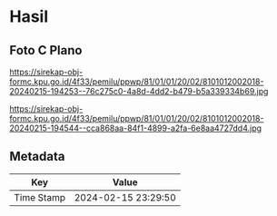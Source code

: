 # Hasil

## Foto C Plano

https://sirekap-obj-formc.kpu.go.id/4f33/pemilu/ppwp/81/01/01/20/02/8101012002018-20240215-194253--76c275c0-4a8d-4dd2-b479-b5a339334b69.jpg

https://sirekap-obj-formc.kpu.go.id/4f33/pemilu/ppwp/81/01/01/20/02/8101012002018-20240215-194544--cca868aa-84f1-4899-a2fa-6e8aa4727dd4.jpg


## Metadata

| Key        | Value               |
| ---------- | ------------------- |
| Time Stamp | 2024-02-15 23:29:50 |



